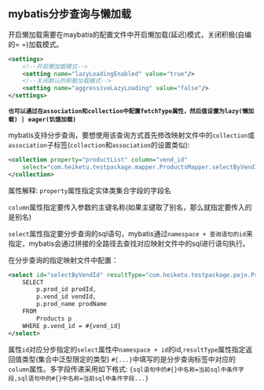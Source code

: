 ## mybatis分步查询与懒加载

开启懒加载需要在maybatis的配置文件中开启懒加载(延迟)模式，关闭积极(自编的= =)加载模式。

```xml
<settings>
	<!--开启懒加载模式-->
    <setting name="lazyLoadingEnabled" value="true"/>
    <!--关闭默认的积极加载模式-->
    <setting name="aggressiveLazyLoading" value="false"/>
</settings>
```

**`也可以通过在association和collection中配置fetchType属性，然后值设置为lazy(懒加载) | eager(饥饿加载)`**

mybatis支持分步查询，要想使用该查询方式首先修改映射文件中的`collection`或`association`子标签(`collection`和`association`的设置类似):

```xml
<collection property="productList" column="vend_id"
	select="com.heiketu.testpackage.mapper.ProductsMapper.selectByVendId">
</collection>
```
属性解释:
`property`属性指定实体类集合字段的字段名

`column`属性指定要传入参数的主键名称(如果主键取了别名，那么就指定要传入的是别名)

`select`属性指定要分步查询的sql语句，mybatis通过`namespace + 查询语句的id`来指定，mybatis会通过拼接的全路径去查找对应映射文件中的sql进行语句执行。

在分步查询的指定映射文件中配置：

```xml
<select id="selectByVendId" resultType="com.heiketu.testpackage.pojo.Product">
    SELECT
        p.prod_id prodId,
        p.vend_id vendId,
        p.prod_name prodName
    FROM
        Products p
    WHERE p.vend_id = #{vend_id}
</select>
```

属性`id`对应分步指定的`select`属性中`namespace + id`的id,`resultType`属性指定返回值类型(集合中泛型限定的类型)
`#{...}`中填写的是分步查询标签中对应的`column`属性。多字段传递采用如下格式:
`{sql语句中的#{}中名称=当前sql中条件字段,sql语句中的#{}中名称=当前sql中条件字段...}`